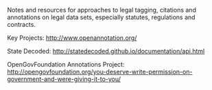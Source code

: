 Notes and resources for approaches to legal tagging, citations and annotations on legal data sets, especially statutes, regulations and contracts.  

Key Projects:
http://www.openannotation.org/

State Decoded:
http://statedecoded.github.io/documentation/api.html

OpenGovFoundation Annotations Project:
http://opengovfoundation.org/you-deserve-write-permission-on-government-and-were-giving-it-to-you/
